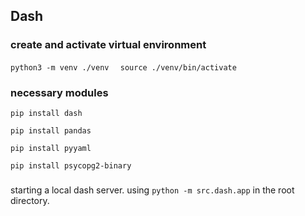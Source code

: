 ## Dash

### create and activate virtual environment

`python3 -m venv ./venv `
` source ./venv/bin/activate`


### necessary modules

`pip install dash`

`pip install pandas`

`pip install pyyaml`

`pip install psycopg2-binary`

###
starting a local dash server.
using
`python -m src.dash.app`
in the root directory.
